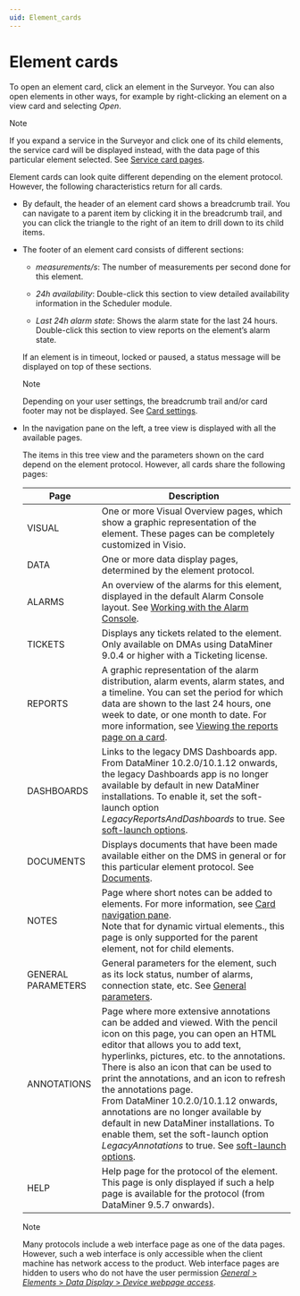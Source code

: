 ```yaml
---
uid: Element_cards
---
```


# Element cards

To open an element card, click an element in the Surveyor. You can also open elements in other ways, for example by right-clicking an element on a view card and selecting *Open*.

> [!NOTE]
> If you expand a service in the Surveyor and click one of its child elements, the service card will be displayed instead, with the data page of this particular element selected. See [Service card pages](xref:Service_card_pages).

Element cards can look quite different depending on the element protocol. However, the following characteristics return for all cards.

- By default, the header of an element card shows a breadcrumb trail. You can navigate to a parent item by clicking it in the breadcrumb trail, and you can click the triangle to the right of an item to drill down to its child items.

- The footer of an element card consists of different sections:

    - *measurements/s*: The number of measurements per second done for this element.

    - *24h availability*: Double-click this section to view detailed availability information in the Scheduler module.

    - *Last 24h alarm state*: Shows the alarm state for the last 24 hours. Double-click this section to view reports on the element’s alarm state.

    If an element is in timeout, locked or paused, a status message will be displayed on top of these sections.

    > [!NOTE]
    > Depending on your user settings, the breadcrumb trail and/or card footer may not be displayed. See [Card settings](xref:User_settings#card-settings).

- In the navigation pane on the left, a tree view is displayed with all the available pages.

    The items in this tree view and the parameters shown on the card depend on the element protocol. However, all cards share the following pages:

    | Page             | Description                                                                                                                                                                                                                                                                                                                                                                                                                                                                                                                                                                                                                                                                                    |
    |--------------------|------------------------------------------------------------------------------------------------------------------------------------------------------------------------------------------------------------------------------------------------------------------------------------------------------------------------------------------------------------------------------------------------------------------------------------------------------------------------------------------------------------------------------------------------------------------------------------------------------------------------------------------------------------------------------------------------|
    | VISUAL             | One or more Visual Overview pages, which show a graphic representation of the element. These pages can be completely customized in Visio.                                                                                                                                                                                                                                                                                                                                                                                                                                                                                                                                                      |
    | DATA               | One or more data display pages, determined by the element protocol.                                                                                                                                                                                                                                                                                                                                                                                                                                                                                                                                                                                                                            |
    | ALARMS             | An overview of the alarms for this element, displayed in the default Alarm Console layout. See [Working with the Alarm Console](xref:Working_with_the_Alarm_Console).                                                                                                                                                                                                                                                                                                                                                                                                                                                                                                                  |
    | TICKETS            | Displays any tickets related to the element. Only available on DMAs using DataMiner 9.0.4 or higher with a Ticketing license.                                                                                                                                                                                                                                                                                                                                                                                                                                                                                                                                                                  |
    | REPORTS            | A graphic representation of the alarm distribution, alarm events, alarm states, and a timeline. You can set the period for which data are shown to the last 24 hours, one week to date, or one month to date. For more information, see [Viewing the reports page on a card](xref:Viewing_the_reports_page_on_a_card).                                                                                                                                                                                                                                                                                                                                                     |
    | DASHBOARDS         | Links to the legacy DMS Dashboards app.<br> From DataMiner 10.2.0/10.1.12 onwards, the legacy Dashboards app is no longer available by default in new DataMiner installations. To enable it, set the soft-launch option *LegacyReportsAndDashboards* to true. See [soft-launch options](https://community.dataminer.services/documentation/soft-launch-options/).                                                                                                                                                                                                                                                             |
    | DOCUMENTS          | Displays documents that have been made available either on the DMS in general or for this particular element protocol. See [Documents](xref:documents).                                                                                                                                                                                                                                                                                                                                                                                                                                                                                                                             |
    | NOTES              | Page where short notes can be added to elements. For more information, see [Card navigation pane](xref:Working_with_cards_in_DataMiner_Cube#card-navigation-pane).<br>Note that for dynamic virtual elements., this page is only supported for the parent element, not for child elements.                                                                                                                                                                                                                                                                                                                                                                           |
    | GENERAL PARAMETERS | General parameters for the element, such as its lock status, number of alarms, connection state, etc. See [General parameters](xref:General_parameters).                                                                                                                                                                                                                                                                                                                                                                                                                                                                                                                           |
    | ANNOTATIONS        | Page where more extensive annotations can be added and viewed. With the pencil icon on this page, you can open an HTML editor that allows you to add text, hyperlinks, pictures, etc. to the annotations. There is also an icon that can be used to print the annotations, and an icon to refresh the annotations page.<br> From DataMiner 10.2.0/10.1.12 onwards, annotations are no longer available by default in new DataMiner installations. To enable them, set the soft-launch option *LegacyAnnotations* to true. See [soft-launch options](https://community.dataminer.services/documentation/soft-launch-options/). |
    | HELP               | Help page for the protocol of the element. This page is only displayed if such a help page is available for the protocol (from DataMiner 9.5.7 onwards).                                                                                                                                                                                                                                                                                                                                                                                                                                                                                                                                       |

    > [!NOTE]
    > Many protocols include a web interface page as one of the data pages. However, such a web interface is only accessible when the client machine has network access to the product. Web interface pages are hidden to users who do not have the user permission [*General* > *Elements* > *Data Display* > *Device webpage access*](xref:DataMiner_user_permissions#general--elements--data-display--device-webpage-access).
    >
